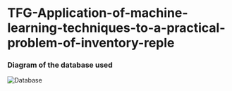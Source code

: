 # TFG-Application-of-machine-learning-techniques-to-a-practical-problem-of-inventory-reple
### Diagram of the database used
![Database](Designs/LSTM&#32esquema.PNG)
